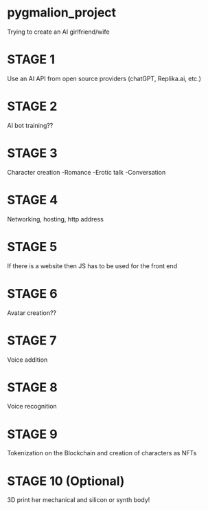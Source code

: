 # pygmalion_project
Trying to create an AI girlfriend/wife

# STAGE 1
Use an AI API from open source providers (chatGPT, Replika.ai, etc.)

# STAGE 2
AI bot training??

# STAGE 3
Character creation
-Romance
-Erotic talk
-Conversation

# STAGE 4
Networking, hosting, http address

# STAGE 5
If there is a website then JS has to be used for the front end

# STAGE 6
Avatar creation??

# STAGE 7
Voice addition

# STAGE 8
Voice recognition

# STAGE 9
Tokenization on the Blockchain and creation of characters as NFTs

# STAGE 10 (Optional)
3D print her mechanical and silicon or synth body!
